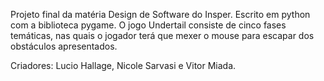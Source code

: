 Projeto final da matéria Design de Software do Insper. Escrito em python com a biblioteca pygame. O jogo Undertail consiste de cinco fases temáticas, nas quais o jogador terá que mexer o mouse para escapar dos obstáculos apresentados. 

Criadores: Lucio Hallage, Nicole Sarvasi e Vitor Miada.
